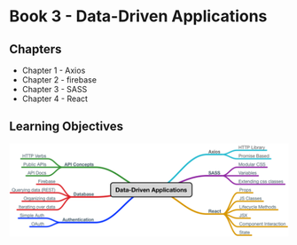 # Book 3 - Data-Driven Applications

## Chapters
* Chapter 1 - Axios
* Chapter 2 - firebase
* Chapter 3 - SASS
* Chapter 4 - React


## Learning Objectives
![data-driven-apps](./data_driven_applications.png)
